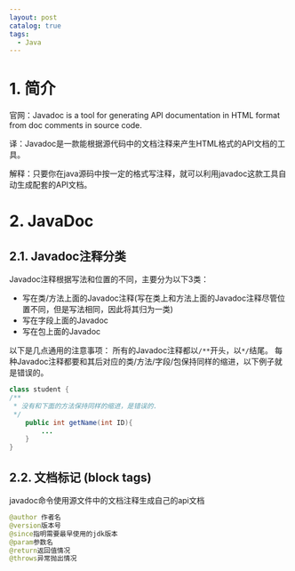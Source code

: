 ```yaml
---
layout: post
catalog: true
tags:
  - Java
---
```

# 1. 简介

官网：Javadoc is a tool for generating API documentation in HTML format from doc comments in source code. 

译：Javadoc是一款能根据源代码中的文档注释来产生HTML格式的API文档的工具。 

解释：只要你在java源码中按一定的格式写注释，就可以利用javadoc这款工具自动生成配套的API文档。  
# 2. JavaDoc

## 2.1. Javadoc注释分类  

Javadoc注释根据写法和位置的不同，主要分为以下3类： 
- 写在类/方法上面的Javadoc注释(写在类上和方法上面的Javadoc注释尽管位置不同，但是写法相同，因此将其归为一类)
- 写在字段上面的Javadoc 
- 写在包上面的Javadoc 

以下是几点通用的注意事项： 所有的Javadoc注释都以`/**`开头，以`*/`结尾。 每种Javadoc注释都要和其后对应的类/方法/字段/包保持同样的缩进，以下例子就是错误的。  

```java
class student {
/**
 * 没有和下面的方法保持同样的缩进，是错误的.
 */
    public int getName(int ID){
        ...
    }
}
```
## 2.2. 文档标记 (block tags)  

javadoc命令使用源文件中的文档注释生成自己的api文档

```java
@author 作者名
@version版本号
@since指明需要最早使用的jdk版本
@param参数名
@return返回值情况
@throws异常抛出情况
```
